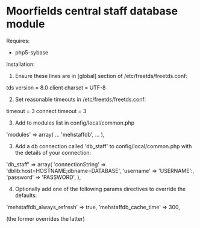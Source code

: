 Moorfields central staff database module
========================================

Requires:

 - php5-sybase

Installation:

1. Ensure these lines are in [global] section of /etc/freetds/freetds.conf:

tds version = 8.0
client charset = UTF-8

2. Set reasonable timeouts in /etc/freetds/freetds.conf:

timeout = 3
connect timeout = 3

3. Add to modules list in config/local/common.php

'modules' => array(
	...
	'mehstaffdb',
	...
),

3. Add a db connection called 'db_staff' to config/local/common.php with the details of your connection:

'db_staff' => array(
	'connectionString' => 'dblib:host=HOSTNAME;dbname=DATABASE',
	'username' => 'USERNAME':,
	'password' => 'PASSWORD',
),

4. Optionally add one of the following params directives to override the defaults:

'mehstaffdb_always_refresh' => true,
'mehstaffdb_cache_time' => 300,

(the former overrides the latter)
